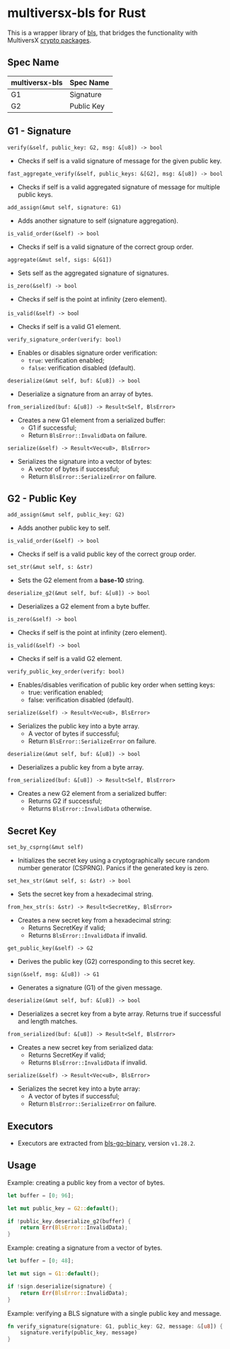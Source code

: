 # multiversx-bls for Rust

This is a wrapper library of [bls](https://github.com/herumi/bls/), that bridges the functionality with MultiversX [crypto packages](https://github.com/multiversx/mx-chain-crypto-go).

## Spec Name

multiversx-bls | Spec Name|
------|-----------------|
G1|Signature|
G2|Public Key|

## G1 - Signature

`verify(&self, public_key: G2, msg: &[u8]) -> bool`

- Checks if self is a valid signature of message for the given public key.

`fast_aggregate_verify(&self, public_keys: &[G2], msg: &[u8]) -> bool`

- Checks if self is a valid aggregated signature of message for multiple public keys.

`add_assign(&mut self, signature: G1)`

- Adds another signature to self (signature aggregation).

`is_valid_order(&self) -> bool`

- Checks if self is a valid signature of the correct group order.

`aggregate(&mut self, sigs: &[G1])`

- Sets self as the aggregated signature of signatures.

`is_zero(&self) -> bool`

- Checks if self is the point at infinity (zero element).

`is_valid(&self) -> boo`l

- Checks if self is a valid G1 element.

`verify_signature_order(verify: bool)`

- Enables or disables signature order verification:
  - `true`: verification enabled;
  - `false`: verification disabled (default).

`deserialize(&mut self, buf: &[u8]) -> bool`

- Deserialize a signature from an array of bytes.

`from_serialized(buf: &[u8]) -> Result<Self, BlsError>`

- Creates a new G1 element from a serialized buffer:
  - G1 if successful;
  - Return `BlsError::InvalidData` on failure.

`serialize(&self) -> Result<Vec<u8>, BlsError>`

- Serializes the signature into a vector of bytes:
  - A vector of bytes if successful;
  - Return `BlsError::SerializeError` on failure.

## G2 - Public Key

`add_assign(&mut self, public_key: G2)`

- Adds another public key to self.

`is_valid_order(&self) -> bool`

- Checks if self is a valid public key of the correct group order.

`set_str(&mut self, s: &str)`

- Sets the G2 element from a **base-10** string.

`deserialize_g2(&mut self, buf: &[u8]) -> bool`

- Deserializes a G2 element from a byte buffer.

`is_zero(&self) -> bool`

- Checks if self is the point at infinity (zero element).

`is_valid(&self) -> bool`

- Checks if self is a valid G2 element.

`verify_public_key_order(verify: bool)`

- Enables/disables verification of public key order when setting keys:
  - true: verification enabled;
  - false: verification disabled (default).

`serialize(&self) -> Result<Vec<u8>, BlsError>`

- Serializes the public key into a byte array.
  - A vector of bytes if successful;
  - Return `BlsError::SerializeError` on failure.

`deserialize(&mut self, buf: &[u8]) -> bool`

- Deserializes a public key from a byte array.

`from_serialized(buf: &[u8]) -> Result<Self, BlsError>`

- Creates a new G2 element from a serialized buffer:
  - Returns G2 if successful;
  - Returns `BlsError::InvalidData` otherwise.

## Secret Key

`set_by_csprng(&mut self)`

- Initializes the secret key using a cryptographically secure random number generator (CSPRNG). Panics if the generated key is zero.

`set_hex_str(&mut self, s: &str) -> bool`

- Sets the secret key from a hexadecimal string.

`from_hex_str(s: &str) -> Result<SecretKey, BlsError>`

- Creates a new secret key from a hexadecimal string:
  - Returns SecretKey if valid;
  - Returns `BlsError::InvalidData` if invalid.

`get_public_key(&self) -> G2`

- Derives the public key (G2) corresponding to this secret key.

`sign(&self, msg: &[u8]) -> G1`

- Generates a signature (G1) of the given message.

`deserialize(&mut self, buf: &[u8]) -> bool`

- Deserializes a secret key from a byte array. Returns true if successful and length matches.

`from_serialized(buf: &[u8]) -> Result<Self, BlsError>`

- Creates a new secret key from serialized data:
  - Returns SecretKey if valid;
  - Returns `BlsError::InvalidData` if invalid.

`serialize(&self) -> Result<Vec<u8>, BlsError>`

- Serializes the secret key into a byte array:
  - A vector of bytes if successful;
  - Return `BlsError::SerializeError` on failure.

## Executors

- Executors are extracted from [bls-go-binary](https://github.com/herumi/bls-go-binary), version `v1.28.2`.

## Usage

Example: creating a public key from a vector of bytes.

```rust
let buffer = [0; 96];

let mut public_key = G2::default();

if !public_key.deserialize_g2(buffer) {
    return Err(BlsError::InvalidData);
}
```

Example: creating a signature from a vector of bytes.

```rust
let buffer = [0; 48];

let mut sign = G1::default();

if !sign.deserialize(signature) {
    return Err(BlsError::InvalidData);
}
```

Example: verifying a BLS signature with a single public key and message.

```rust
fn verify_signature(signature: G1, public_key: G2, message: &[u8]) {
    signature.verify(public_key, message)
}
```
